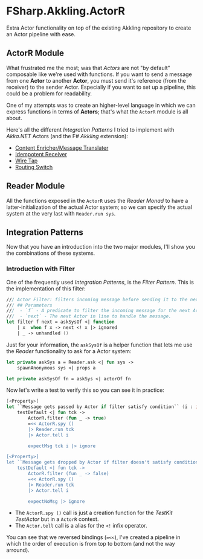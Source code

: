 # FSharp.Akkling.ActorR
Extra Actor functionality on top of the existing Akkling repository to create an Actor pipeline with ease.

## ActorR Module
What frustrated me the most; was that _Actors_ are not "by default" composable like we're used with functions. If you want to send a message from one **Actor** to another **Actor**, you must send it's reference (from the receiver) to the sender Actor.
Especially if you want to set up a pipeline, this could be a problem for readability.

One of my attempts was to create an higher-level language in which we can express functions in terms of **Actors**; that's what the ```ActorR``` module is all about.

Here's all the different _Integration Patterns_ I tried to implement with _Akka.NET_ Actors (and the F# _Akkling_ extension):

* [Content Enricher/Message Translater](Pages/Map.md)
* [Idempotent Receiver](Pages/Dedup.md)
* [Wire Tap](Pages/Tap.md)
* [Routing Switch](Pages/Switch.md)

## Reader Module
All the functions exposed in the ```ActorR``` uses the _Reader Monad_ to have a latter-initialization of the actual Actor system; so we can specify the actual system at the very last with ```Reader.run sys```.

## Integration Patterns
Now that you have an introduction into the two major modules, I'll show you the combinations of these systems.

### Introduction with Filter
One of the frequently used _Integration Patterns_, is the _Filter Pattern_. This is the implementation of this filter:

```fsharp
/// Actor Filter: filters incoming message before sending it to the next Actor.
/// ## Parameters
///  - `f` - A predicate to filter the incoming message for the next Actor.
///  - `next` - The next Actor in line to handle the message.
let filter f next = askSysOf <| function
    | x  when f x -> next <! x |> ignored
    | _ -> unhandled ()
```
    
Just for your information, the ```askSysOf``` is a helper function that lets me use the _Reader_ functionality to ask for a Actor system:

```fsharp
let private askSys a = Reader.ask <| fun sys ->
    spawnAnonymous sys <| props a

let private askSysOf fn = askSys <| actorOf fn
```

Now let's write a test to verify this so you can see it in practice:

```fsharp
[<Property>]
let ``Message gets passed by Actor if filter satisfy condition`` (i : int) =
    testDefault <| fun tck ->
        ActorR.filter (fun _ -> true)
        =<< ActorR.spy ()
        |> Reader.run tck
        |> Actor.tell i

        expectMsg tck i |> ignore

[<Property>]
let ``Message gets dropped by Actor if filter doesn't satisfy condition`` (i : int) =
    testDefault <| fun tck ->
        ActorR.filter (fun _ -> false)
        =<< ActorR.spy ()
        |> Reader.run tck
        |> Actor.tell i

        expectNoMsg |> ignore
```

- The ```ActorR.spy ()``` call is just a creation function for the _TestKit TestActor_ but in a ```ActorR``` context.
- The ```Actor.tell``` call is a alias for the ```<!``` infix operator.

You can see that we reversed bindings (```=<<```), I've created a pipeline in which the order of execution is from top to bottom (and not the way arround).
